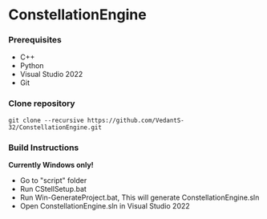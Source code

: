 # ConstellationEngine

### Prerequisites
- C++
- Python
- Visual Studio 2022
- Git

### Clone repository
```shell
git clone --recursive https://github.com/VedantS-32/ConstellationEngine.git
```

### Build Instructions
**Currently Windows only!**
- Go to "script" folder
- Run CStellSetup.bat
- Run Win-GenerateProject.bat, This will generate ConstellationEngine.sln
- Open ConstellationEngine.sln in Visual Studio 2022